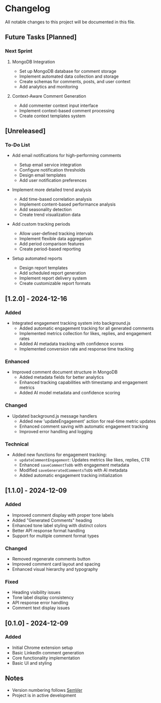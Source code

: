 # Changelog

All notable changes to this project will be documented in this file.

## Future Tasks [Planned]

### Next Sprint
1. MongoDB Integration
   - Set up MongoDB database for comment storage
   - Implement automated data collection and storage
   - Create schemas for comments, posts, and user context
   - Add analytics and monitoring

2. Context-Aware Comment Generation
   - Add commenter context input interface
   - Implement context-based comment processing
   - Create context templates system

## [Unreleased]
### To-Do List
- Add email notifications for high-performing comments
  - Setup email service integration
  - Configure notification thresholds
  - Design email templates
  - Add user notification preferences

- Implement more detailed trend analysis
  - Add time-based correlation analysis
  - Implement content-based performance analysis
  - Add seasonality detection
  - Create trend visualization data

- Add custom tracking periods
  - Allow user-defined tracking intervals
  - Implement flexible data aggregation
  - Add period comparison features
  - Create period-based reporting

- Setup automated reports
  - Design report templates
  - Add scheduled report generation
  - Implement report delivery system
  - Create customizable report formats

## [1.2.0] - 2024-12-16

### Added
- Integrated engagement tracking system into background.js
  - Added automatic engagement tracking for all generated comments
  - Implemented metrics collection for likes, replies, and engagement rates
  - Added AI metadata tracking with confidence scores
  - Implemented conversion rate and response time tracking

### Enhanced
- Improved comment document structure in MongoDB
  - Added metadata fields for better analytics
  - Enhanced tracking capabilities with timestamp and engagement metrics
  - Added AI model metadata and confidence scoring

### Changed
- Updated background.js message handlers
  - Added new 'updateEngagement' action for real-time metric updates
  - Enhanced comment saving with automatic engagement tracking
  - Improved error handling and logging

### Technical
- Added new functions for engagement tracking:
  - `updateCommentEngagement`: Updates metrics like likes, replies, CTR
  - Enhanced `saveCommentToDb` with engagement metadata
  - Modified `saveGeneratedCommentsToDb` with AI metadata
  - Added automatic engagement tracking initialization

## [1.1.0] - 2024-12-09

### Added
- Improved comment display with proper tone labels
- Added "Generated Comments" heading
- Enhanced tone label styling with distinct colors
- Better API response format handling
- Support for multiple comment format types

### Changed
- Removed regenerate comments button
- Improved comment card layout and spacing
- Enhanced visual hierarchy and typography

### Fixed
- Heading visibility issues
- Tone label display consistency
- API response error handling
- Comment text display issues

## [0.1.0] - 2024-12-09

### Added
- Initial Chrome extension setup
- Basic LinkedIn comment generation
- Core functionality implementation
- Basic UI and styling

## Notes
- Version numbering follows [SemVer](http://semver.org/)
- Project is in active development
